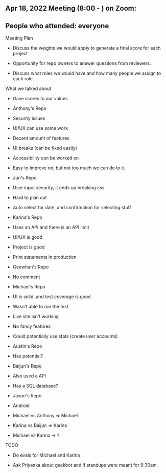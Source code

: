 Apr 18, 2022 Meeting (8:00 - ) on Zoom:
---------------------------------------

People who attended: everyone
-----------------------------

Meeting Plan

-   Discuss the weights we would apply to generate a final score for each project

-   Opportunity for repo owners to answer questions from reviewers.

-   Discuss what roles we would have and how many people we assign to each role. 

What we talked about

-   Gave scores to our values

-   Anthony's Repo

-   Security issues

-   UI/UX can use some work

-   Decent amount of features

-   UI breaks (can be fixed easily)

-   Accessibility can be worked on

-   Easy to improve on, but not too much we can do to it.

-   Jun's Repo

-   User input security, it ends up breaking css

-   Hard to plan out

-   Auto select for date, and confirmation for selecting stuff

-   Karina's Repo

-   Uses an API and there is an API limit

-   UI/UX is good

-   Project is good

-   Print statements in production

-   Geewhan's Repo

-   No comment

-   Michael's Repo

-   UI is solid, and test coverage is good

-   Wasn't able to run the test

-   Live site isn't working

-   No fancy features

-   Could potentially use stats (create user accounts)

-   Austin's Repo

-   Has potential?

-   Baijun's Repo

-   Also used a API

-   Has a SQL database?

-   Jason's Repo

-   Android

-   Michael vs Anthony => Michael

-   Karina vs Baijun => Karina

-   Michael vs Karina => ?

TODO

-   Do evals for Michael and Karina 

-   Ask Priyanka about geekbot and if standups were meant for 9:30am.